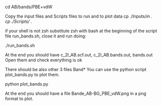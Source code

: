 #
cd AB/bands/PBE+vdW

Copy the input files and Scripts files to run and to plot data 
cp ./Inputs/*in .
cp ./Scripts/* . 

if your shell is not zsh substitute zsh with bash at the beginning of the script file
run_bands.sh,  close it  and run doing:

./run_bands.sh

At the end you should have c_2l_AB.scf.out, c_2l_AB.bands.out, bands.out 
Open them and check everything is ok

There should be also other 3 files Band* 
You can use the python script plot_bands.py to plot them.

python plot_bands.py 

At the end you should have a file Bande_AB-BG_PBE_vdW.png in a png format to plot.
# 
